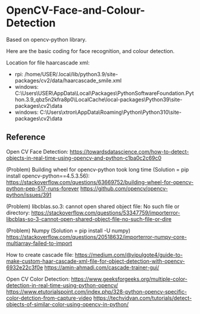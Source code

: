 # OpenCV-Face-and-Colour-Detection

Based on opencv-python library.

Here are the basic coding for face recognition, and colour detection.


Location for file haarcascade xml:
- rpi: /home/USER/.local/lib/python3.9/site-packages/cv2/data/haarcascade_smile.xml
- windows: C:\Users\USER\AppData\Local\Packages\PythonSoftwareFoundation.Python.3.9_qbz5n2kfra8p0\LocalCache\local-packages\Python39\site-packages\cv2\data
- windows: C:\Users\xtron\AppData\Roaming\Python\Python310\site-packages\cv2\data


## Reference

Open CV Face Detection:
https://towardsdatascience.com/how-to-detect-objects-in-real-time-using-opencv-and-python-c1ba0c2c69c0

(Problem) Building wheel for opencv-python took long time (Solution = pip install opencv-python==4.5.3.56):
https://stackoverflow.com/questions/63669752/building-wheel-for-opencv-python-pep-517-runs-forever
https://github.com/opencv/opencv-python/issues/391

(Problem) libcblas.so.3: cannot open shared object file: No such file or directory:
https://stackoverflow.com/questions/53347759/importerror-libcblas-so-3-cannot-open-shared-object-file-no-such-file-or-dire

(Problem) Numpy (Solution = pip install -U numpy)
https://stackoverflow.com/questions/20518632/importerror-numpy-core-multiarray-failed-to-import

How to create cascade file:
https://medium.com/@vipulgote4/guide-to-make-custom-haar-cascade-xml-file-for-object-detection-with-opencv-6932e22c3f0e
https://amin-ahmadi.com/cascade-trainer-gui/

Open CV Color Detection:
https://www.geeksforgeeks.org/multiple-color-detection-in-real-time-using-python-opencv/
https://www.etutorialspoint.com/index.php/328-python-opencv-specific-color-detction-from-capture-video
https://techvidvan.com/tutorials/detect-objects-of-similar-color-using-opencv-in-python/
